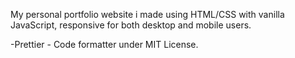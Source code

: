 My personal portfolio website i made using HTML/CSS with vanilla JavaScript, responsive for both desktop and mobile users.



-Prettier - Code formatter under MIT License.
